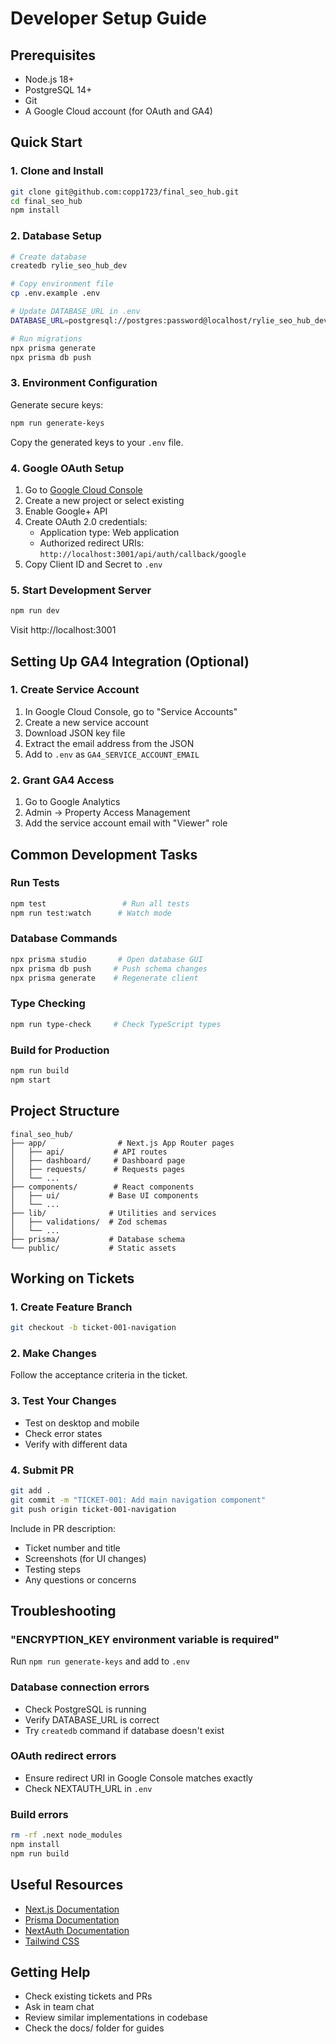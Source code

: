# Developer Setup Guide

## Prerequisites

- Node.js 18+ 
- PostgreSQL 14+
- Git
- A Google Cloud account (for OAuth and GA4)

## Quick Start

### 1. Clone and Install

```bash
git clone git@github.com:copp1723/final_seo_hub.git
cd final_seo_hub
npm install
```

### 2. Database Setup

```bash
# Create database
createdb rylie_seo_hub_dev

# Copy environment file
cp .env.example .env

# Update DATABASE_URL in .env
DATABASE_URL=postgresql://postgres:password@localhost/rylie_seo_hub_dev

# Run migrations
npx prisma generate
npx prisma db push
```

### 3. Environment Configuration

Generate secure keys:
```bash
npm run generate-keys
```

Copy the generated keys to your `.env` file.

### 4. Google OAuth Setup

1. Go to [Google Cloud Console](https://console.cloud.google.com)
2. Create a new project or select existing
3. Enable Google+ API
4. Create OAuth 2.0 credentials:
   - Application type: Web application
   - Authorized redirect URIs: `http://localhost:3001/api/auth/callback/google`
5. Copy Client ID and Secret to `.env`

### 5. Start Development Server

```bash
npm run dev
```

Visit http://localhost:3001

## Setting Up GA4 Integration (Optional)

### 1. Create Service Account

1. In Google Cloud Console, go to "Service Accounts"
2. Create a new service account
3. Download JSON key file
4. Extract the email address from the JSON
5. Add to `.env` as `GA4_SERVICE_ACCOUNT_EMAIL`

### 2. Grant GA4 Access

1. Go to Google Analytics
2. Admin → Property Access Management
3. Add the service account email with "Viewer" role

## Common Development Tasks

### Run Tests
```bash
npm test                 # Run all tests
npm run test:watch      # Watch mode
```

### Database Commands
```bash
npx prisma studio       # Open database GUI
npx prisma db push     # Push schema changes
npx prisma generate    # Regenerate client
```

### Type Checking
```bash
npm run type-check     # Check TypeScript types
```

### Build for Production
```bash
npm run build
npm start
```

## Project Structure

```
final_seo_hub/
├── app/                # Next.js App Router pages
│   ├── api/           # API routes
│   ├── dashboard/     # Dashboard page
│   ├── requests/      # Requests pages
│   └── ...
├── components/        # React components
│   ├── ui/           # Base UI components
│   └── ...
├── lib/              # Utilities and services
│   ├── validations/  # Zod schemas
│   └── ...
├── prisma/           # Database schema
└── public/           # Static assets
```

## Working on Tickets

### 1. Create Feature Branch
```bash
git checkout -b ticket-001-navigation
```

### 2. Make Changes
Follow the acceptance criteria in the ticket.

### 3. Test Your Changes
- Test on desktop and mobile
- Check error states
- Verify with different data

### 4. Submit PR
```bash
git add .
git commit -m "TICKET-001: Add main navigation component"
git push origin ticket-001-navigation
```

Include in PR description:
- Ticket number and title
- Screenshots (for UI changes)
- Testing steps
- Any questions or concerns

## Troubleshooting

### "ENCRYPTION_KEY environment variable is required"
Run `npm run generate-keys` and add to `.env`

### Database connection errors
- Check PostgreSQL is running
- Verify DATABASE_URL is correct
- Try `createdb` command if database doesn't exist

### OAuth redirect errors
- Ensure redirect URI in Google Console matches exactly
- Check NEXTAUTH_URL in `.env`

### Build errors
```bash
rm -rf .next node_modules
npm install
npm run build
```

## Useful Resources

- [Next.js Documentation](https://nextjs.org/docs)
- [Prisma Documentation](https://www.prisma.io/docs)
- [NextAuth Documentation](https://next-auth.js.org)
- [Tailwind CSS](https://tailwindcss.com)

## Getting Help

- Check existing tickets and PRs
- Ask in team chat
- Review similar implementations in codebase
- Check the docs/ folder for guides